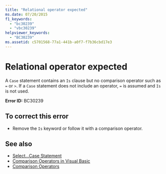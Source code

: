 ```yaml
---
title: "Relational operator expected"
ms.date: 07/20/2015
f1_keywords: 
  - "bc30239"
  - "vbc30239"
helpviewer_keywords: 
  - "BC30239"
ms.assetid: c5701568-77a1-441b-a0f7-f7b36cbd17e3
---
```

# Relational operator expected
A `Case` statement contains an `Is` clause but no comparison operator such as `=` or `>`. If a `Case` statement does not include an operator, `=` is assumed and `Is` is not used.  
  
 **Error ID:** BC30239  
  
## To correct this error  
  
-   Remove the `Is` keyword or follow it with a comparison operator.  
  
## See also
- [Select...Case Statement](../../visual-basic/language-reference/statements/select-case-statement.md)
- [Comparison Operators in Visual Basic](../../visual-basic/programming-guide/language-features/operators-and-expressions/comparison-operators.md)
- [Comparison Operators](../../visual-basic/language-reference/operators/comparison-operators.md)
